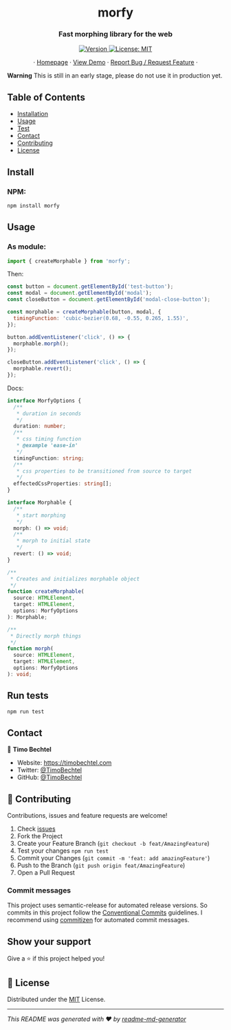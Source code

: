 <h1 align="center">morfy</h1>
<h3 align="center">Fast morphing library for the web</h3>
<p align="center">
  <a href="https://www.npmjs.com/package/morfy" target="_blank">
    <img alt="Version" src="https://img.shields.io/npm/v/morfy.svg">
  </a>
  <a href="https://github.com/TimoBechtel/morfy/blob/master/LICENSE" target="_blank">
    <img alt="License: MIT" src="https://img.shields.io/github/license/TimoBechtel/morfy" />
  </a>
</p>
<p align="center">
  ·
  <a href="https://github.com/TimoBechtel/morfy#readme">Homepage</a>
  ·
  <a href="https://timobechtel.github.io/morfy/">View Demo</a>
  ·
  <a href="https://github.com/TimoBechtel/morfy/issues">Report Bug / Request Feature</a>
  ·
</p>

**Warning** This is still in an early stage, please do not use it in production yet.

## Table of Contents

- [Installation](#Install)
- [Usage](#usage)
- [Test](#run-tests)
- [Contact](#contact)
- [Contributing](#Contributing)
- [License](#license)

## Install

### NPM:

```sh
npm install morfy
```

## Usage

### As module:

```javascript
import { createMorphable } from 'morfy';
```

Then:

```javascript
const button = document.getElementById('test-button');
const modal = document.getElementById('modal');
const closeButton = document.getElementById('modal-close-button');

const morphable = createMorphable(button, modal, {
  timingFunction: 'cubic-bezier(0.68, -0.55, 0.265, 1.55)',
});

button.addEventListener('click', () => {
  morphable.morph();
});

closeButton.addEventListener('click', () => {
  morphable.revert();
});
```

Docs:

```typescript
interface MorfyOptions {
  /**
   * duration in seconds
   */
  duration: number;
  /**
   * css timing function
   * @example 'ease-in'
   */
  timingFunction: string;
  /**
   * css properties to be transitioned from source to target
   */
  effectedCssProperties: string[];
}

interface Morphable {
  /**
   * start morphing
   */
  morph: () => void;
  /**
   * morph to initial state
   */
  revert: () => void;
}

/**
 * Creates and initializes morphable object
 */
function createMorphable(
  source: HTMLElement,
  target: HTMLElement,
  options: MorfyOptions
): Morphable;

/**
 * Directly morph things
 */
function morph(
  source: HTMLElement,
  target: HTMLElement,
  options: MorfyOptions
): void;
```

## Run tests

```sh
npm run test
```

## Contact

👤 **Timo Bechtel**

- Website: https://timobechtel.com
- Twitter: [@TimoBechtel](https://twitter.com/TimoBechtel)
- GitHub: [@TimoBechtel](https://github.com/TimoBechtel)

## 🤝 Contributing

Contributions, issues and feature requests are welcome!<br />

1. Check [issues](https://github.com/TimoBechtel/morfy/issues)
1. Fork the Project
1. Create your Feature Branch (`git checkout -b feat/AmazingFeature`)
1. Test your changes `npm run test`
1. Commit your Changes (`git commit -m 'feat: add amazingFeature'`)
1. Push to the Branch (`git push origin feat/AmazingFeature`)
1. Open a Pull Request

### Commit messages

This project uses semantic-release for automated release versions. So commits in this project follow the [Conventional Commits](https://www.conventionalcommits.org/en/v1.0.0-beta.2/) guidelines. I recommend using [commitizen](https://github.com/commitizen/cz-cli) for automated commit messages.

## Show your support

Give a ⭐️ if this project helped you!

## 📝 License

Distributed under the [MIT](https://github.com/TimoBechtel/morfy/blob/master/LICENSE) License.

---

_This README was generated with ❤️ by [readme-md-generator](https://github.com/kefranabg/readme-md-generator)_
